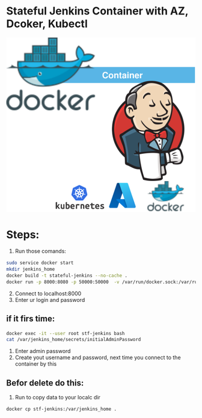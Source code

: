 
<p align="center">
<h1>Stateful Jenkins Container with AZ, Dcoker, Kubectl</h1>
<img src="https://github.com/Joska99/joska/blob/main/docker/stateful-jenkins/diagram.drawio.svg">
</p>

<h1>Steps:</h1>

1. Run those comands:
```bash
sudo service docker start 
mkdir jenkins_home
docker build -t stateful-jenkins --no-cache .
docker run -p 8000:8080 -p 50000:50000  -v /var/run/docker.sock:/var/run/docker.sock -d --name stf-jenkins --restart=on-failure -t stateful-jenkins
```
2. Connect to localhost:8000 
3. Enter ur login and password


<h2>if it firs time:</h2>

```bash
docker exec -it --user root stf-jenkins bash
cat /var/jenkins_home/secrets/initialAdminPassword
```
1. Enter admin password
2. Create yout username and password, next time you connect to the container by this

<h2>Befor delete do this:</h2>

1. Run to copy data to your localc dir
```bash
docker cp stf-jenkins:/var/jenkins_home .
```
